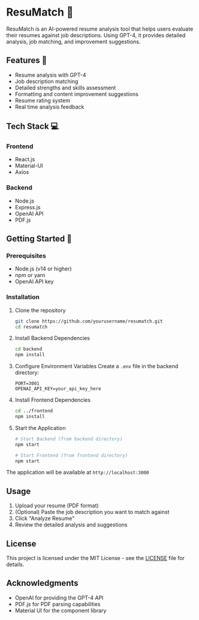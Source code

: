 # ResuMatch 📄

ResuMatch is an AI-powered resume analysis tool that helps users evaluate their resumes against job descriptions. Using GPT-4, it provides detailed analysis, job matching, and improvement suggestions.

## Features 🌟

- Resume analysis with GPT-4
- Job description matching
- Detailed strengths and skills assessment
- Formatting and content improvement suggestions
- Resume rating system
- Real time analysis feedback

## Tech Stack 💻

### Frontend
- React.js
- Material-UI
- Axios

### Backend
- Node.js
- Express.js
- OpenAI API
- PDF.js

## Getting Started 🚀

### Prerequisites
- Node.js (v14 or higher)
- npm or yarn
- OpenAI API key

### Installation

1. Clone the repository
   ```bash
   git clone https://github.com/yourusername/resumatch.git
   cd resumatch
   ```

2. Install Backend Dependencies
   ```bash
   cd backend
   npm install
   ```

3. Configure Environment Variables
   Create a `.env` file in the backend directory:
   ```
   PORT=3001
   OPENAI_API_KEY=your_api_key_here
   ```

4. Install Frontend Dependencies
   ```bash
   cd ../frontend
   npm install
   ```

5. Start the Application
   ```bash
   # Start Backend (from backend directory)
   npm start

   # Start Frontend (from frontend directory)
   npm start
   ```

The application will be available at `http://localhost:3000`

## Usage 

1. Upload your resume (PDF format)
2. (Optional) Paste the job description you want to match against
3. Click "Analyze Resume"
4. Review the detailed analysis and suggestions


## License 

This project is licensed under the MIT License - see the [LICENSE](LICENSE) file for details.

## Acknowledgments 

- OpenAI for providing the GPT-4 API
- PDF.js for PDF parsing capabilities
- Material UI for the component library